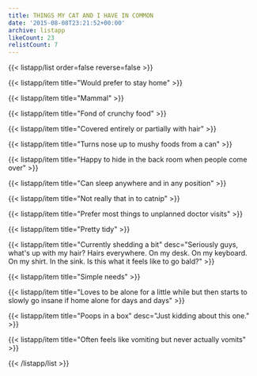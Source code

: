 ```yaml
---
title: THINGS MY CAT AND I HAVE IN COMMON
date: '2015-08-08T23:21:52+00:00'
archive: listapp
likeCount: 23
relistCount: 7
---
```


{{< listapp/list order=false reverse=false >}}

   {{< listapp/item title="Would prefer to stay home" >}}

   {{< listapp/item title="Mammal" >}}

   {{< listapp/item title="Fond of crunchy food" >}}

   {{< listapp/item title="Covered entirely or partially with hair" >}}

   {{< listapp/item title="Turns nose up to mushy foods from a can" >}}

   {{< listapp/item title="Happy to hide in the back room when people come over" >}}

   {{< listapp/item title="Can sleep anywhere and in any position" >}}

   {{< listapp/item title="Not really that in to catnip" >}}

   {{< listapp/item title="Prefer most things to unplanned doctor visits" >}}

   {{< listapp/item title="Pretty tidy" >}}

   {{< listapp/item title="Currently shedding a bit"
      desc="Seriously guys, what's up with my hair? Hairs everywhere. On my desk. On my keyboard. On my shirt. In the sink. Is this what it feels like to go bald?" >}}

   {{< listapp/item title="Simple needs" >}}

   {{< listapp/item title="Loves to be alone for a little while but then starts to slowly go insane if home alone for days and days" >}}

   {{< listapp/item title="Poops in a box"
      desc="Just kidding about this one." >}}

   {{< listapp/item title="Often feels like vomiting but never actually vomits" >}}

{{< /listapp/list >}}
